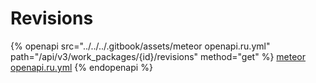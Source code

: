 # Revisions

{% openapi src="../../../.gitbook/assets/meteor openapi.ru.yml" path="/api/v3/work_packages/{id}/revisions" method="get" %}
[meteor openapi.ru.yml](<../../../.gitbook/assets/meteor openapi.ru.yml>)
{% endopenapi %}
